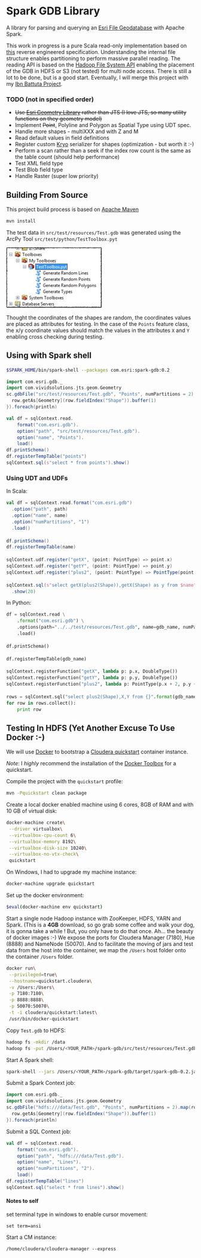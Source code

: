 # Spark GDB Library

A library for parsing and querying an [Esri File Geodatabase](http://www.esri.com/news/arcuser/0309/files/9reasons.pdf) with Apache Spark.

This work in progress is a pure Scala read-only implementation based on [this](https://github.com/rouault/dump_gdbtable/wiki/FGDB-Spec) reverse engineered specification.
Understanding the internal file structure enables partitioning to perform massive parallel reading.
The reading API is based on the [Hadoop File System API](https://hadoop.apache.org/docs/r2.7.1/api/index.html?org/apache/hadoop/fs/FileSystem.html) enabling the placement of the GDB in HDFS or S3 (not tested) for multi node access.
There is still a lot to be done, but is a good start. Eventually, I will merge this project with my [Ibn Battuta Project](https://github.com/mraad/ibn-battuta).

### TODO (not in specified order)

* ~~Use [Esri Geometry Library](https://github.com/Esri/geometry-api-java) rather than JTS (I love JTS, so many utility functions on they geometry model)~~
* Implement ~~Point~~, Polyline and Polygon as Spatial Type using UDT spec.
* Handle more shapes - multiXXX and with Z and M
* Read default values in field definitions
* Register custom [Kryo](https://github.com/EsotericSoftware/kryo) serializer for shapes (optimization - but worth it :-)
* Perform a scan rather than a seek if the index row count is the same as the table count (should help performance)
* Test XML field type
* Test Blob field type
* Handle Raster (super low priority)

## Building From Source

This project build process is based on [Apache Maven](https://maven.apache.org/)

```bash
mvn install
```

The test data in `src/test/resources/Test.gdb` was generated using the ArcPy Tool `src/test/python/TestToolbox.pyt`

![](media/TestToolbox.png)

Thought the coordinates of the shapes are random, the coordinates values are placed as attributes for testing.
In the case of the `Points` feature class, the x/y coordinate values should match the values in the attributes `X` and `Y` enabling cross checking during testing.

## Using with Spark shell

```bash
$SPARK_HOME/bin/spark-shell --packages com.esri:spark-gdb:0.2
```

```scala
import com.esri.gdb._
import com.vividsolutions.jts.geom.Geometry
sc.gdbFile("src/test/resources/Test.gdb", "Points", numPartitions = 2).map(row => {
  row.getAs[Geometry](row.fieldIndex("Shape")).buffer(1)
}).foreach(println)
```

```scala
val df = sqlContext.read.
    format("com.esri.gdb").
    option("path", "src/test/resources/Test.gdb").
    option("name", "Points").
    load()
df.printSchema()
df.registerTempTable("points")
sqlContext.sql(s"select * from points").show()
```

### Using UDT and UDFs

In Scala:

```scala
val df = sqlContext.read.format("com.esri.gdb")
  .option("path", path)
  .option("name", name)
  .option("numPartitions", "1")
  .load()

df.printSchema()
df.registerTempTable(name)

sqlContext.udf.register("getX", (point: PointType) => point.x)
sqlContext.udf.register("getY", (point: PointType) => point.y)
sqlContext.udf.register("plus2", (point: PointType) => PointType(point.x + 2, point.y + 2))

sqlContext.sql(s"select getX(plus2(Shape)),getX(Shape) as y from $name")
  .show(20)
```

In Python:

```python
df = sqlContext.read \
    .format("com.esri.gdb") \
    .options(path="../../test/resources/Test.gdb", name=gdb_name, numPartitions="1") \
    .load()

df.printSchema()

df.registerTempTable(gdb_name)

sqlContext.registerFunction("getX", lambda p: p.x, DoubleType())
sqlContext.registerFunction("getY", lambda p: p.y, DoubleType())
sqlContext.registerFunction("plus2", lambda p: PointType(p.x + 2, p.y + 2), PointUDT())

rows = sqlContext.sql("select plus2(Shape),X,Y from {}".format(gdb_name))
for row in rows.collect():
    print row
```

## Testing In HDFS (Yet Another Excuse To Use Docker :-)

We will use [Docker](https://www.docker.com/) to bootstrap a [Cloudera quickstart](https://www.cloudera.com/content/www/en-us/documentation/enterprise/latest/topics/quickstart_docker_container.html) container instance.

*Note*: I _highly_ recommend the installation of the [Docker Toolbox](https://www.docker.com/docker-toolbox) for a quickstart.

Compile the project with the `quickstart` profile:
```bash
mvn -Pquickstart clean package
```

Create a local docker enabled machine using 6 cores, 8GB of RAM and with 10 GB of virtual disk:
```bash
docker-machine create\
 --driver virtualbox\
 --virtualbox-cpu-count 6\
 --virtualbox-memory 8192\
 --virtualbox-disk-size 10240\
 --virtualbox-no-vtx-check\
 quickstart
```

On Windows, I had to upgrade my machine instance:
```bash
docker-machine upgrade quickstart
```

Set up the docker environment:
```bash
$eval(docker-machine env quickstart)
```

Start a single node Hadoop instance with ZooKeeper, HDFS, YARN and Spark.
(This is a **4GB** download, so go grab some coffee and walk your dog, it is gonna take a while ! But, you only have to do that once. Ah... the beauty of docker images :-)
We expose the ports for Cloudera Manager (7180), Hue (8888) and NameNode (50070).
And to facilitate the moving of jars and test data from the host into the container, we map the `/Users` host folder onto the container `/Users` folder.
```bash
docker run\
 --privileged=true\
 --hostname=quickstart.cloudera\
 -v /Users:/Users\
 -p 7180:7180\
 -p 8888:8888\
 -p 50070:50070\
 -t -i cloudera/quickstart:latest\
 /usr/bin/docker-quickstart
```

Copy `Test.gdb` to HDFS:

```bash
hadoop fs -mkdir /data
hadoop fs -put /Users/<YOUR_PATH>/spark-gdb/src/test/resources/Test.gdb /data
```

Start A Spark shell:
```bash
spark-shell --jars /Users/<YOUR_PATH>/spark-gdb/target/spark-gdb-0.2.jar
```

Submit a Spark Context job:
```scala
import com.esri.gdb._
import com.vividsolutions.jts.geom.Geometry
sc.gdbFile("hdfs:///data/Test.gdb", "Points", numPartitions = 2).map(row => {
  row.getAs[Geometry](row.fieldIndex("Shape")).buffer(1)
}).foreach(println)
```

Submit a SQL Context job:
```scala
val df = sqlContext.read.
    format("com.esri.gdb").
    option("path", "hdfs:///data/Test.gdb").
    option("name", "Lines").
    option("numPartitions", "2").
    load()
df.registerTempTable("lines")
sqlContext.sql("select * from lines").show()
```

#### Notes to self

set terminal type in windows to enable cursor movement:
```
set term=ansi
```

Start a CM instance:
```
/home/cloudera/cloudera-manager --express
```
